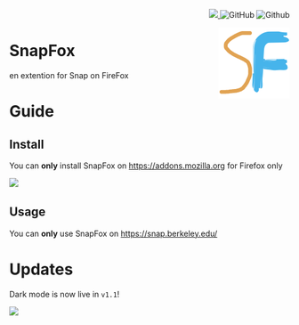 <p align="right">
 <a href="https://addons.mozilla.org/en-GB/firefox/addon/snapfox/"><img src="https://img.shields.io/badge/Download-on%20Firefox-blueviolet?style=flat-square&logo=firefox"> </a>
 
 <img alt="GitHub" src="https://img.shields.io/github/license/Snap-Fox/SnapFox?style=flat-square">

 
 <img alt="Github" src="https://img.shields.io/badge/bage-vertified-sucsess?style=flat-square">

</p>
<img src="/SnapFox.png" alt="Scratch Addons logo" align="right" width="128px"></img>




# SnapFox
en extention for Snap on FireFox

# Guide

## Install
You can **only** install SnapFox on https://addons.mozilla.org for Firefox only

 <a href="https://addons.mozilla.org/en-GB/firefox/addon/snapfox/"><img src="https://img.shields.io/badge/Download-on%20Firefox-blueviolet?style=flat-square&logo=firefox"> </a>
 
## Usage
You can **only** use SnapFox on https://snap.berkeley.edu/

# Updates

Dark mode is now live in `v1.1`!

<img src="https://d1eo0ig0pi5tcs.cloudfront.net/optimized/2X/2/204d569c9e8a0202fce800289f58e0c2750ca78d_2_345x177.jpeg" width="400">
